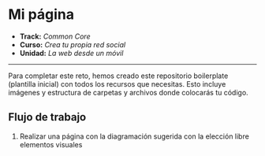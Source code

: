 # Mi página

* **Track:** _Common Core_
* **Curso:** _Crea tu propia red social_
* **Unidad:** _La web desde un móvil_

***

Para completar este reto, hemos creado este repositorio boilerplate (plantilla
inicial) con todos los recursos que necesitas. Esto incluye imágenes y
estructura de carpetas y archivos donde colocarás tu código.

## Flujo de trabajo

1. Realizar una página con la diagramación sugerida con la elección libre elementos visuales 
